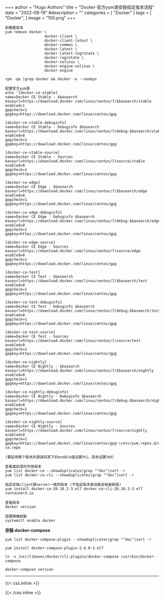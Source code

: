 +++
author = "Hugo Authors"
title = "Docker-官方yum源安裝指定版本流程"
date = "2022-08-19"
#description = ""
categories = [
    "Docker"
]
tags = [
    "Docker",
]
image = "100.png"
+++



    卸載舊版本
    yum remove docker \
                      docker-client \
                      docker-client-latest \
                      docker-common \
                      docker-latest \
                      docker-latest-logrotate \
                      docker-logrotate \
                      docker-selinux \
                      docker-engine-selinux \
                      docker-engine
    
    rpm -qa |grep docker && docker -e --nodeps
    
    配置官方yum源
    echo '[docker-ce-stable]
    name=Docker CE Stable - $basearch
    baseurl=https://download.docker.com/linux/centos/7/$basearch/stable
    enabled=1
    gpgcheck=1
    gpgkey=https://download.docker.com/linux/centos/gpg
    
    [docker-ce-stable-debuginfo]
    name=Docker CE Stable - Debuginfo $basearch
    baseurl=https://download.docker.com/linux/centos/7/debug-$basearch/stable
    enabled=0
    gpgcheck=1
    gpgkey=https://download.docker.com/linux/centos/gpg
    
    [docker-ce-stable-source]
    name=Docker CE Stable - Sources
    baseurl=https://download.docker.com/linux/centos/7/source/stable
    enabled=0
    gpgcheck=1
    gpgkey=https://download.docker.com/linux/centos/gpg
    
    [docker-ce-edge]
    name=Docker CE Edge - $basearch
    baseurl=https://download.docker.com/linux/centos/7/$basearch/edge
    enabled=0
    gpgcheck=1
    gpgkey=https://download.docker.com/linux/centos/gpg
    
    [docker-ce-edge-debuginfo]
    name=Docker CE Edge - Debuginfo $basearch
    baseurl=https://download.docker.com/linux/centos/7/debug-$basearch/edge
    enabled=0
    gpgcheck=1
    gpgkey=https://download.docker.com/linux/centos/gpg
    
    [docker-ce-edge-source]
    name=Docker CE Edge - Sources
    baseurl=https://download.docker.com/linux/centos/7/source/edge
    enabled=0
    gpgcheck=1
    gpgkey=https://download.docker.com/linux/centos/gpg
    
    [docker-ce-test]
    name=Docker CE Test - $basearch
    baseurl=https://download.docker.com/linux/centos/7/$basearch/test
    enabled=0
    gpgcheck=1
    gpgkey=https://download.docker.com/linux/centos/gpg
    
    [docker-ce-test-debuginfo]
    name=Docker CE Test - Debuginfo $basearch
    baseurl=https://download.docker.com/linux/centos/7/debug-$basearch/test
    enabled=0
    gpgcheck=1
    gpgkey=https://download.docker.com/linux/centos/gpg
    
    [docker-ce-test-source]
    name=Docker CE Test - Sources
    baseurl=https://download.docker.com/linux/centos/7/source/test
    enabled=0
    gpgcheck=1
    gpgkey=https://download.docker.com/linux/centos/gpg
    
    [docker-ce-nightly]
    name=Docker CE Nightly - $basearch
    baseurl=https://download.docker.com/linux/centos/7/$basearch/nightly
    enabled=0
    gpgcheck=1
    gpgkey=https://download.docker.com/linux/centos/gpg
    
    [docker-ce-nightly-debuginfo]
    name=Docker CE Nightly - Debuginfo $basearch
    baseurl=https://download.docker.com/linux/centos/7/debug-$basearch/nightly
    enabled=0
    gpgcheck=1
    gpgkey=https://download.docker.com/linux/centos/gpg
    
    [docker-ce-nightly-source]
    name=Docker CE Nightly - Sources
    baseurl=https://download.docker.com/linux/centos/7/source/nightly
    enabled=0
    gpgcheck=1
    gpgkey=https://download.docker.com/linux/centos/gpg'>/etc/yum.repos.d/docker-ce.repo
    
    (要启用哪个版本的源就将其下的enable值设置为1，其余设置为0)
    
    查看當前源的可用版本
    yum list docker-ce --showduplicates|grep "^doc"|sort -r
    yum list docker-ce-cli --showduplicates|grep "^doc"|sort -r
    
    指定安裝client跟server一樣的版本 (不指定版本會自動安裝最新版)
    yum install docker-ce-20.10.2-3.el7 docker-ce-cli-20.10.2-3.el7 containerd.io
    
    查看版本
    docker version
    
    設置開機啟動
    systemctl enable docker

**安裝 docker-compose**

    yum list docker-compose-plugin --showduplicates|grep "^doc"|sort -r
    
    yum install docker-compose-plugin-2.6.0-3.el7
    
    ln -s /usr/libexec/docker/cli-plugins/docker-compose /usr/bin/docker-compose
    
    docker-compose version
    
    
***

{{< css.inline >}}
<style>
.emojify {
	font-family: Apple Color Emoji, Segoe UI Emoji, NotoColorEmoji, Segoe UI Symbol, Android Emoji, EmojiSymbols;
	font-size: 2rem;
	vertical-align: middle;
}
@media screen and (max-width:650px) {
  .nowrap {
    display: block;
    margin: 25px 0;
  }
}
</style>
{{< /css.inline >}}
